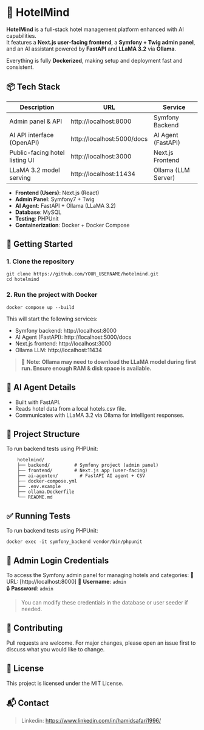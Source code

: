 # 🏨 HotelMind
**HotelMind** is a full-stack hotel management platform enhanced with AI capabilities.  
It features a **Next.js user-facing frontend**, a **Symfony + Twig admin panel**, and an AI assistant powered by **FastAPI** and **LLaMA 3.2** via **Ollama**.

Everything is fully **Dockerized**, making setup and deployment fast and consistent.

## 📦 Tech Stack
| Description  | URL | Service  |
| ------------ | ------------ | ------------ |
| Admin panel & API  | http://localhost:8000  | Symfony Backend  |
| AI API interface (OpenAPI) | http://localhost:5000/docs  | AI Agent (FastAPI)  |
| Public-facing hotel listing UI  | http://localhost:3000  | Next.js Frontend  |
| LLaMA 3.2 model serving  | http://localhost:11434  |  Ollama (LLM Server) |

- **Frontend (Users)**: Next.js (React)
- **Admin Panel**: Symfony7 + Twig
- **AI Agent**: FastAPI + Ollama (LLaMA 3.2)
- **Database**: MySQL
- **Testing**: PHPUnit
- **Containerization**: Docker + Docker Compose

## 🚀 Getting Started

### 1. Clone the repository
```
git clone https://github.com/YOUR_USERNAME/hotelmind.git
cd hotelmind
```
### 2. Run the project with Docker
```
docker compose up --build
```
This will start the following services:
- Symfony backend: http://localhost:8000
- AI Agent (FastAPI): http://localhost:5000/docs
- Next.js frontend: http://localhost:3000
- Ollama LLM: http://localhost:11434

> 📌 **Note: Ollama may need to download the LLaMA model during first run. Ensure enough RAM & disk space is available.**

## 🧠 AI Agent Details
- Built with FastAPI.
- Reads hotel data from a local hotels.csv file.
- Communicates with LLaMA 3.2 via Ollama for intelligent responses.

## 📁 Project Structure
To run backend tests using PHPUnit:
```
    hotelmind/
    ├── backend/         # Symfony project (admin panel)
    ├── frontend/        # Next.js app (user-facing)
    ├── ai-agenten/        # FastAPI AI agent + CSV
    ├── docker-compose.yml
    ├── .env.example
    ├── ollama.Dockerfile
    └── README.md
```
## ✅ Running Tests
To run backend tests using PHPUnit:
```
docker exec -it symfony_backend vendor/bin/phpunit
```

## 🔐 Admin Login Credentials
To access the Symfony admin panel for managing hotels and categories:
🔗 URL: [http://localhost:8000]
👤 **Username**: `admin`  
🔒 **Password**: `admin`
> You can modify these credentials in the database or user seeder if needed.

## 🤝 Contributing
Pull requests are welcome. For major changes, please open an issue first to discuss what you would like to change.

## 📝 License
This project is licensed under the MIT License.

## 📬 Contact
> Linkedin: https://www.linkedin.com/in/hamidsafari1996/

